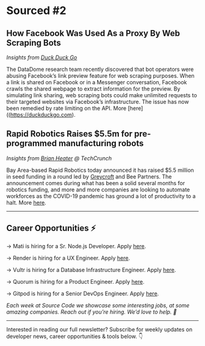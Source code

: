 # Sourced #2

## How Facebook Was Used As a Proxy By Web Scraping Bots

_Insights from [Duck Duck Go](https://duckduckgo.com)_

The DataDome research team recently discovered that bot operators were abusing Facebook’s link preview feature for web scraping purposes. When a link is shared on Facebook or in a Messenger conversation, Facebook crawls the shared webpage to extract information for the preview. By simulating link sharing, web scraping bots could make unlimited requests to their targeted websites via Facebook’s infrastructure. The issue has now been remedied by rate limiting on the API. More [here]((https://duckduckgo.com).

## Rapid Robotics Raises \$5.5m for pre-programmed manufacturing robots

_Insights from [Brian Heater](https://techcrunch.com/2020/11/18/rapid-robotics-raises-5-5m-for-pre-programmed-manufacturing-robots/) @ TechCrunch_

Bay Area-based Rapid Robotics today announced it has raised \$5.5 million in seed funding in a round led by [Greycroft](https://crunchbase.com/organization/greycroft) and Bee Partners. The announcement comes during what has been a solid several months for robotics funding, and more and more companies are looking to automate workforces as the COVID-19 pandemic has ground a lot of productivity to a halt. More [here](https://techcrunch.com/2020/11/18/rapid-robotics-raises-5-5m-for-pre-programmed-manufacturing-robots/).


---

## Career Opportunities ⚡️

→ Mati is hiring for a Sr. Node.js Developer. Apply [here](https://jobs.ashbyhq.com/Mati).

→ Render is hiring for a UX Engineer. Apply [here](https://jobs.lever.co/render/b17e79a0-cb3b-41ed-8220-e3793c504d7e).

→ Vultr is hiring for a Database Infrastructure Engineer. Apply [here](https://vultr.workable.com/jobs/1486797/candidates/new).

→ Quorum is hiring for a Product Engineer. Apply [here](https://jobs.quorum.chat/product-engineer).

→ Gitpod is hiring for a Senior DevOps Engineer. Apply [here](https://www.gitpod.io/careers/#jobs).


_Each week at Source Code we showcase some interesting jobs, at some amazing companies. Reach out if you’re hiring. We’d love to help. 👋_


---


Interested in reading our full newsletter? Subscribe for weekly updates on developer news, career opportunities & tools below. 👇
